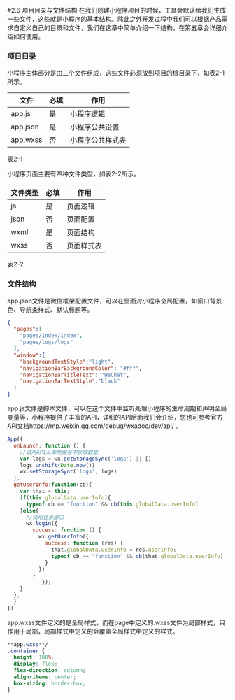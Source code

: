 #2.6 项目目录与文件结构
在我们创建小程序项目的时候，工具会默认给我们生成一些文件，这些就是小程序的基本结构。除此之外开发过程中我们可以根据产品需求自定义自己的目录和文件，我们在这章中简单介绍一下结构，在第五章会详细介绍如何使用。
### 项目目录
小程序主体部分是由三个文件组成，这些文件必须放到项目的根目录下，如表2-1所示。

| 文件 | 必填 | 作用 |
| --- | --- | --- |
| app.js | 是 | 小程序逻辑 |
| app.json | 是 | 小程序公共设置 |
| app.wxss | 否 | 小程序公共样式表 |
表2-1

小程序页面主要有四种文件类型，如表2-2所示。

| 文件类型 | 必填 | 作用 |
| --- | --- | --- |
| js | 是 | 页面逻辑 |
| json | 否 | 页面配置 |
| wxml | 是 | 页面结构 |
| wxss | 否 | 页面样式表 |
表2-2

### 文件结构
app.json文件是微信框架配置文件，可以在里面对小程序全局配置，如窗口背景色、导航条样式、默认标题等。

```json
{
  "pages":[
    "pages/index/index",
    "pages/logs/logs"
  ],
  "window":{
    "backgroundTextStyle":"light",
    "navigationBarBackgroundColor": "#fff",
    "navigationBarTitleText": "WeChat",
    "navigationBarTextStyle":"black"
  }
}
```

app.js文件是脚本文件，可以在这个文件中监听处理小程序的生命周期和声明全局变量等，小程序提供了丰富的API，详细的API后面我们会介绍，您也可参考官方API文档https://mp.weixin.qq.com/debug/wxadoc/dev/api/ 。

```js
App({
  onLaunch: function () {
    //调用API从本地缓存中获取数据
    var logs = wx.getStorageSync('logs') || []
    logs.unshift(Date.now())
    wx.setStorageSync('logs', logs)
  },
  getUserInfo:function(cb){
    var that = this;
    if(this.globalData.userInfo){
      typeof cb == "function" && cb(this.globalData.userInfo)
    }else{
      //调用登录接口
      wx.login({
        success: function () {
          wx.getUserInfo({
            success: function (res) {
              that.globalData.userInfo = res.userInfo;
              typeof cb == "function" && cb(that.globalData.userInfo)
            }
          })
        }
           });
    }
  },
  }
})
```
app.wxss文件定义的是全局样式，而在page中定义的.wxss文件为局部样式，只作用于局部，局部样式中定义的会覆盖全局样式中定义的样式。

```css
**app.wxss**/
.container {
  height: 100%;
  display: flex;
  flex-direction: column;
  align-items: center;
  box-sizing: border-box;
}
```


